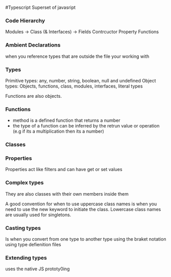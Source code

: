 #Typescript
Superset of javasript

### Code Hierarchy
Modules -> Class (& Interfaces) -> Fields Contrcuctor Property Functions


### Ambient Declarations
when you reference types that are outside the file your working with

### Types
Primitive types: any, number, string, boolean, null and undefined
Object types: Objects, functions, class, modules, interfaces, literal types

Functions are also objects.

### Functions
- method is a defined function that returns a number
- the type of a function can be inferred by the retrun value or operation (e.g if its a multiplication then its a number)

### Classes


### Properties
Properties act like filters and can have get or set values


### Complex types
They are also classes with their own members inside them

A good convention for when to use uppercase class names is when you need to use the new keyword to initiate the class. Lowercase class names are usually used for singletons.


### Casting types
Is when you convert from one type to another type using the braket notation using type defienition files


### Extending types
uses the native JS prototy0ing